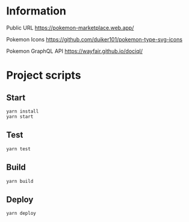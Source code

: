 # Information

Public URL 
https://pokemon-marketplace.web.app/

Pokemon Icons
https://github.com/duiker101/pokemon-type-svg-icons

Pokemon GraphQL API
https://wayfair.github.io/dociql/

# Project scripts

## Start
````
yarn install
yarn start
````
## Test
````
yarn test
````

## Build
````
yarn build
````

## Deploy
````
yarn deploy
````